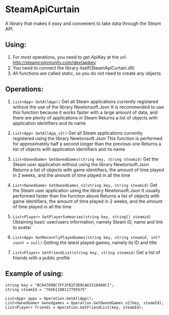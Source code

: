 # SteamApiCurtain
A library that makes it easy and convenient to take data through the Steam API.

## Using:
1. For most operations, you need to get ApiKey at the url: http://steamcommunity.com/dev/apikey
2. You need to connect the library itself(SteamApiCurtain.dll)
3. All functions are called static, so you do not need to create any objects

## Operations:

1. ```List<App> GetAllApp()```
Get all Steam applications currently registered without the use of the library Newtonsoft.Json
It is recommended to use this function because it works faster with a large amount of data, and there are plenty of applications in Steam
Returns a list of objects with application identifiers and its name

2. ```List<App> GetAllApp_v2()```
Get all Steam applications currently registered using the library Newtonsoft.Json
This function is performed for approximately half a second longer than the previous one
Returns a list of objects with application identifiers and its name

3. ```List<OwnedGame> GetOwnedGames(string key, string steamid)```
Get the Steam user application without using the library Newtonsoft.Json
Returns a list of objects with game identifiers, the amount of time played in 2 weeks, and the amount of time played in all the time

4. ```List<OwnedGame> GetOwnedGames_v2(string key, string steamid)```
Get the Steam user application using the library Newtonsoft.Json
It usually performed faster than the function above
Returns a list of objects with game identifiers, the amount of time played in 2 weeks, and the amount of time played in all the time

5. ```List<Player> GetPlayerSummaries(string key, string[] steamid)```
Obtaining basic user/users information, namely Steam ID, name and link to avatar

6. ```List<App> GetRecentlyPlayedGames(string key, string steamid, int? count = null)```
Getting the latest played games, namely its ID and title

7. ```List<Player> GetFriendList(string key, string steamid)```
Get a list of friends with a public profile

## Example of using:
```
string key = "0C947898C7FF2FB1F3D9CA63310460C1";
string steamId = "76561198117795575"

List<App> apps = Operation.GetAllApp();
List<OwnedGame> ownedgames = Operation.GetOwnedGames_v2(key, steamId);
List<Player> friends = Operation.GetFriendList(key, steamId);
```
